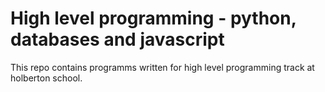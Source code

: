 # High level programming - python, databases and javascript


This repo contains programms written for high level programming track at holberton
school.
